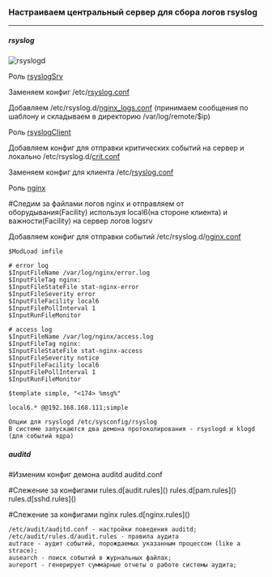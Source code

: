 ### Настраиваем центральный сервер для сбора логов rsyslog
--------
##### rsyslog
![rsyslogd](https://github.com/kyourselfer/OTUS_LinuxAdmin201804/blob/master/lesson21_Journald_ELK/img/rsyslogd.gif)

Роль [rsyslogSrv](https://github.com/kyourselfer/OTUS_LinuxAdmin201804/blob/master/lesson21_Journald_ELK/roles/rsyslogSrv/tasks/main.yml)

Заменяем конфиг /etc/[rsyslog.conf](https://github.com/kyourselfer/OTUS_LinuxAdmin201804/blob/master/lesson21_Journald_ELK/roles/rsyslogSrv/files/server_rsyslog.conf)

Добавляем /etc/rsyslog.d/[nginx_logs.conf](https://github.com/kyourselfer/OTUS_LinuxAdmin201804/blob/master/lesson21_Journald_ELK/roles/rsyslogSrv/files/server_rsyslog_nginx.conf) (принимаем сообщения по шаблону и складываем в директорию /var/log/remote/$ip)

Роль [rsyslogClient](https://github.com/kyourselfer/OTUS_LinuxAdmin201804/blob/master/lesson21_Journald_ELK/roles/rsyslogClient/tasks/main.yml)

Добавляем конфиг для отправки критических событий на сервер и локально
/etc/rsyslog.d/[crit.conf](https://github.com/kyourselfer/OTUS_LinuxAdmin201804/blob/master/lesson21_Journald_ELK/roles/rsyslogClient/files/crit.conf)

Заменяем конфиг для клиента /etc/[rsyslog.conf](https://github.com/kyourselfer/OTUS_LinuxAdmin201804/blob/master/lesson21_Journald_ELK/roles/rsyslogClient/files/client_rsyslog.conf)

Роль [nginx](https://github.com/kyourselfer/OTUS_LinuxAdmin201804/blob/master/lesson21_Journald_ELK/roles/nginx/tasks/main.yml)

#Следим за файлами логов nginx и отправляем от оборудывания(Facility) используя local6(на стороне клиента) и важности(Facility) на сервер логов logsrv

Добавляем конфиг для отправки событий
/etc/rsyslog.d/[nginx.conf](https://github.com/kyourselfer/OTUS_LinuxAdmin201804/blob/master/lesson21_Journald_ELK/roles/nginx/files/nginx_syslog.conf)
```
$ModLoad imfile

# error log
$InputFileName /var/log/nginx/error.log
$InputFileTag nginx:
$InputFileStateFile stat-nginx-error
$InputFileSeverity error
$InputFileFacility local6
$InputFilePollInterval 1
$InputRunFileMonitor

# access log
$InputFileName /var/log/nginx/access.log
$InputFileTag nginx:
$InputFileStateFile stat-nginx-access
$InputFileSeverity notice
$InputFileFacility local6
$InputFilePollInterval 1
$InputRunFileMonitor

$template simple, "<174> %msg%"

local6.* @@192.168.168.111;simple
```
```
Опции для rsyslogd /etc/sysconfig/rsyslog
В системе запускаются два демона протоколирования - rsyslogd и klogd (для событий ядра)
```


##### auditd
#Изменим конфиг демона auditd
auditd.conf

#Cлежение за конфигами
rules.d\[audit.rules]()
rules.d\[pam.rules]()
rules.d\[sshd.rules]()

#Слежение за конфигами nginx
rules.d\[nginx.rules]()
```
/etc/audit/auditd.conf - настройки поведения auditd;
/etc/audit/rules.d/audit.rules - правила аудита
autrace - аудит событий, порождаемых указанным процессом (like a strace);
ausearch - поиск событий в журнальных файлах;
aureport - генерирует суммарные отчеты о работе системы аудита;
```

